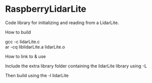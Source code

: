 # RaspberryLidarLite
Code library for initializing and reading from a LidarLite. 


How to build

gcc -c lidarLite.c
\
ar -cq liblidarLite.a lidarLite.o

How to link to & use

Include the extra library folder containing the lidarLite library using -L

Then build using the -l lidarLite

